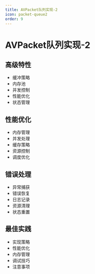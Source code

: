 ```yaml
---
title: AVPacket队列实现-2
icon: packet-queue2
order: 9
---
```


# AVPacket队列实现-2

## 高级特性
- 缓冲策略
- 内存池
- 并发控制
- 性能优化
- 状态管理

## 性能优化
- 内存管理
- 并发处理
- 缓存策略
- 资源控制
- 调度优化

## 错误处理
- 异常捕获
- 错误恢复
- 日志记录
- 资源清理
- 状态重置

## 最佳实践
- 实现策略
- 性能优化
- 内存管理
- 调试技巧
- 注意事项
